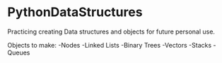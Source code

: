 # PythonDataStructures
Practicing creating Data structures and objects for future personal use.

Objects to make:
-Nodes
-Linked Lists
-Binary Trees
-Vectors
-Stacks
-Queues
